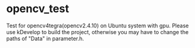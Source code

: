 # opencv_test
Test for opencv4tegra(opencv2.4.10) on Ubuntu system with gpu.
Please use kDevelop to build the project, otherwise you may have to change the paths of "Data" in parameter.h.
